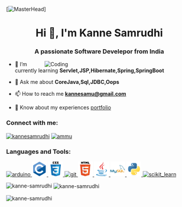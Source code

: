 [![MasterHead](https://tenor.com/bQ6Vb.gif)]
<h1 align="center">Hi 👋, I'm Kanne Samrudhi</h1>
<h3 align="center">A passionate Software Develepor from India</h3>
<img align="right" alt="Coding" width="400" src="https://digiyosys.com/wp-content/uploads/2022/05/Software-code-testing.gif">




- 🌱 I’m currently learning **Servlet,JSP,Hibernate,Spring,SpringBoot**

- 💬 Ask me about **CoreJava,Sql,JDBC,Oops**

- 📫 How to reach me **kannesamu@gmail.com**

- 📄 Know about my experiences [portfolio]( https://kanne-samrudhi.github.io/portfolio/)

<h3 align="left">Connect with me:</h3>
<p align="left">
<a href="https://linkedin.com/in/kannesamrudhi" target="blank"><img align="center" src="https://raw.githubusercontent.com/rahuldkjain/github-profile-readme-generator/master/src/images/icons/Social/linked-in-alt.svg" alt="kannesamrudhi" height="30" width="40" /></a>
<a href="https://kaggle.com/kasettypurushotham" target="blank"><img align="center" src="https://raw.githubusercontent.com/rahuldkjain/github-profile-readme-generator/master/src/images/icons/Social/kaggle.svg" alt="ammu" height="30" width="40" /></a>
</p>

<h3 align="left">Languages and Tools:</h3>
<p align="left"> <a href="https://www.arduino.cc/" target="_blank" rel="noreferrer"> <img src="https://cdn.worldvectorlogo.com/logos/arduino-1.svg" alt="arduino" width="40" height="40"/> </a> <a href="https://www.cprogramming.com/" target="_blank" rel="noreferrer"> <img src="https://raw.githubusercontent.com/devicons/devicon/master/icons/c/c-original.svg" alt="c" width="40" height="40"/> </a> <a href="https://www.w3schools.com/css/" target="_blank" rel="noreferrer"> <img src="https://raw.githubusercontent.com/devicons/devicon/master/icons/css3/css3-original-wordmark.svg" alt="css3" width="40" height="40"/> </a> <a href="https://git-scm.com/" target="_blank" rel="noreferrer"> <img src="https://www.vectorlogo.zone/logos/git-scm/git-scm-icon.svg" alt="git" width="40" height="40"/> </a> <a href="https://www.w3.org/html/" target="_blank" rel="noreferrer"> <img src="https://raw.githubusercontent.com/devicons/devicon/master/icons/html5/html5-original-wordmark.svg" alt="html5" width="40" height="40"/> </a> <a href="https://www.java.com" target="_blank" rel="noreferrer"> <img src="https://raw.githubusercontent.com/devicons/devicon/master/icons/java/java-original.svg" alt="java" width="40" height="40"/> </a> <a href="https://www.mysql.com/" target="_blank" rel="noreferrer"> <img src="https://raw.githubusercontent.com/devicons/devicon/master/icons/mysql/mysql-original-wordmark.svg" alt="mysql" width="40" height="40"/> </a> <a href="https://www.python.org" target="_blank" rel="noreferrer"> <img src="https://raw.githubusercontent.com/devicons/devicon/master/icons/python/python-original.svg" alt="python" width="40" height="40"/> </a> <a href="https://scikit-learn.org/" target="_blank" rel="noreferrer"> <img src="https://upload.wikimedia.org/wikipedia/commons/0/05/Scikit_learn_logo_small.svg" alt="scikit_learn" width="40" height="40"/> </a> </p>

<p><img align="left" src="https://github-readme-stats.vercel.app/api/top-langs?username=kanne-samrudhi&show_icons=true&locale=en&layout=compact" alt="kanne-samrudhi" /></p>

<p>&nbsp;<img align="center" src="https://github-readme-stats.vercel.app/api?username=kanne-samrudhi&show_icons=true&locale=en" alt="kanne-samrudhi" /></p>

<p><img align="center" src="https://github-readme-streak-stats.herokuapp.com/?user=kanne-samrudhi&" alt="kanne-samrudhi" /></p>
